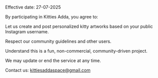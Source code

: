 Effective date: 27-07-2025

By participating in Kitties Adda, you agree to:

Let us create and post personalized kitty artworks based on your public Instagram username.

Respect our community guidelines and other users.

Understand this is a fun, non-commercial, community-driven project.

We may update or end the service at any time.

Contact us: kittiesaddaspace@gmail.com
